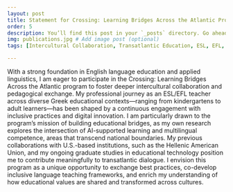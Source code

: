 ```yaml
---
layout: post
title: Statement for Crossing: Learning Bridges Across the Atlantic Program
order: 5
description: You’ll find this post in your `_posts` directory. Go ahead and edit it and re-build the site to see your changes. # Add post description (optional)
img: publications.jpg # Add image post (optional)
tags: [Intercultural Collaboration, Transatlantic Education, ESL, EFL, Inclusive Practices, AI in Education, Multilingualism, Educational Innovation, Teacher Exchange, EdTech]

---
```

With a strong foundation in English language education and applied linguistics, I am eager to participate in the Crossing: Learning Bridges Across the Atlantic program to foster deeper intercultural collaboration and pedagogical exchange. My professional journey as an ESL/EFL teacher across diverse Greek educational contexts—ranging from kindergartens to adult learners—has been shaped by a continuous engagement with inclusive practices and digital innovation. I am particularly drawn to the program’s mission of building educational bridges, as my own research explores the intersection of AI-supported learning and multilingual competence, areas that transcend national boundaries. My previous collaborations with U.S.-based institutions, such as the Hellenic American Union, and my ongoing graduate studies in educational technology position me to contribute meaningfully to transatlantic dialogue. I envision this program as a unique opportunity to exchange best practices, co-develop inclusive language teaching frameworks, and enrich my understanding of how educational values are shared and transformed across cultures.